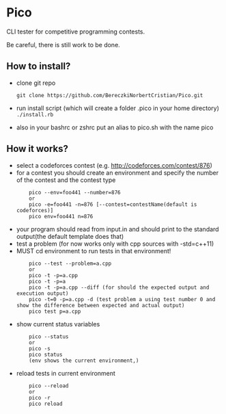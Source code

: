 # Pico
CLI tester for competitive programming contests.

Be careful, there is still work to be done.

## How to install?
	
- clone git repo 
	
	`git clone https://github.com/BereczkiNorbertCristian/Pico.git`
	
- run install script (which will create a folder .pico in your home directory)
	`./install.rb`
- also in your bashrc or zshrc put an alias to pico.sh with the name pico

## How it works?

- select a codeforces contest (e.g. http://codeforces.com/contest/876)
- for a contest you should create an environment and specify the number of the contest and the contest type
	```
		pico --env=foo441 --number=876
		or
		pico -e=foo441 -n=876 [--contest=contestName(default is codeforces)]
		pico env=foo441 n=876
	```
- your program should read from input.in and should print to the standard output(the default template does that)
- test a problem (for now works only with cpp sources with -std=c++11)
- MUST cd environment to run tests in that environment!
	```
		pico --test --problem=a.cpp
		or
		pico -t -p=a.cpp
		pico -t -p=a
		pico -t -p=a.cpp --diff (for should the expected output and execution output)
		pico -t=0 -p=a.cpp -d (test problem a using test number 0 and show the difference between expected and actual output)
		pico test p=a.cpp
	```
- show current status variables
	```
		pico --status
		or
		pico -s
		pico status
		(env shows the current environment,)
	```
- reload tests in current environment
	```
		pico --reload
		or
		pico -r
		pico reload
	```
	

